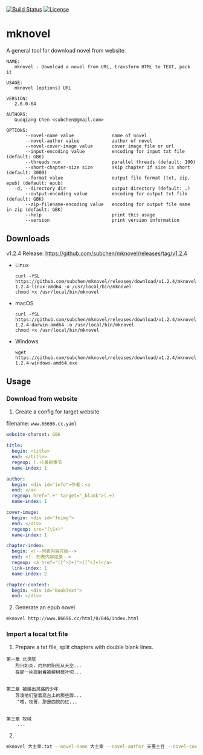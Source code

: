 [![Build Status](https://travis-ci.org/subchen/mknovel.svg?branch=master)](https://travis-ci.org/subchen/mknovel)
[![License](http://img.shields.io/badge/License-Apache_2-red.svg?style=flat)](http://www.apache.org/licenses/LICENSE-2.0)


# mknovel

A general tool for download novel from website.

```
NAME:
   mknovel - Download a novel from URL, transform HTML to TEXT, pack it

USAGE:
   mknovel [options] URL

VERSION:
   2.0.0-64

AUTHORS:
   Guoqiang Chen <subchen@gmail.com>

OPTIONS:
       --novel-name value              name of novel
       --novel-author value            author of novel
       --novel-cover-image value       cover image file or url
       --input-encoding value          encoding for input txt file (default: GBK)
       --threads num                   parallel threads (default: 100)
       --short-chapter-size size       skip chapter if size is short (default: 3000)
       --format value                  output file format (txt, zip, epub) (default: epub)
   -d, --directory dir                 output directory (default: .)
       --output-encoding value         encoding for output txt file (default: GBK)
       --zip-filename-encoding value   encoding for output file name in zip (default: GBK)
       --help                          print this usage
       --version                       print version information

```

## Downloads

v1.2.4 Release: https://github.com/subchen/mknovel/releases/tag/v1.2.4

- Linux

    ```
    curl -fSL https://github.com/subchen/mknovel/releases/download/v1.2.4/mknovel-1.2.4-linux-amd64 -o /usr/local/bin/mknovel
    chmod +x /usr/local/bin/mknovel
    ```

- macOS

    ```
    curl -fSL https://github.com/subchen/mknovel/releases/download/v1.2.4/mknovel-1.2.4-darwin-amd64 -o /usr/local/bin/mknovel
    chmod +x /usr/local/bin/mknovel
    ```

- Windows

    ```
    wget https://github.com/subchen/mknovel/releases/download/v1.2.4/mknovel-1.2.4-windows-amd64.exe
    ```

## Usage

### Download from website

1. Create a config for target website

filename: `www.86696.cc.yaml`

```yaml
website-charset: GBK

title:
  begin: <title>
  end: </title>
  regexp: (.+)最新章节
  name-index: 1

author:
  begin: <div id="info">作者：<a
  end: </a>
  regexp: href=".+" target="_blank">(.+)
  name-index: 1

cover-image:
  begin: <div id="fmimg">
  end: </div>
  regexp: src="(\S+)"
  name-index: 1

chapter-index:
  begin: <!--列表内容开始-->
  end: <!--列表内容结束-->
  regexp: <a href="([^>]+)">([^<]+)</a>
  link-index: 1
  name-index: 2

chapter-content:
  begin: <div id="BookText">
  end: </div>
```

2. Generate an epub novel

```bash
mknovel http://www.86696.cc/html/0/846/index.html
```

### Import a local txt file

1. Prepare a txt file, split chapters with double blank lines. 

```
第一章 北灵院
　　烈日如炎，灼热的阳光从天空...
　　在那一片投射着被柳树枝叶切...


第二章 被踢出灵路的少年
　　苏凌他们望着高台上的那些西...
    “喂，牧哥，那是西院的红...


第三章 牧域
    ...
```

2. 

```bash
mknovel 大主宰.txt --novel-name 大主宰 --novel-author 天蚕土豆 --novel-cover-image http://tu.zxcs8.com/content/uploadfile/201707/f3cc1499602096.jpg
```